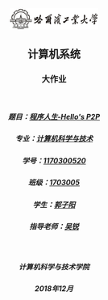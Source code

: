 <center><img src=img/hit.jpg width="35%"/></center>

<center><h2>计算机系统</h2></center>

<center><h3>大作业</h3></center>

<br />

<center><h5>题目：<u>程序人生-Hello's P2P</u></h5></center>

<center><h5>专业：<u>计算机科学与技术</u></h5></center>

<center><h5>学号：<u>1170300520</u></h5></center>

<center><h5>班级：<u>1703005</u></h5></center>

<center><h5>学生：<u>郭子阳</u></h5></center>

<center><h5>指导老师：<u>吴锐</u></h5></center>

<br />

<center><h5>计算机科学与技术学院</h5></center>

<center><h5>2018年12月</h5></center>

